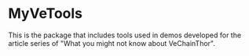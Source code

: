 # MyVeTools

This is the package that includes tools used in demos developed for the article series of "What you might not know about VeChainThor".